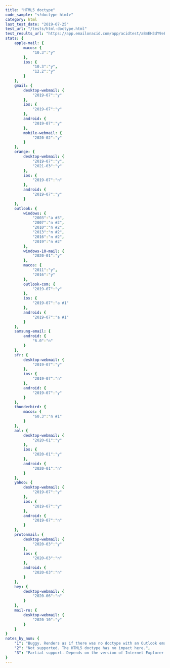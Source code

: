 ```yaml
---
title: "HTML5 doctype"
code_sample: "<!doctype html>"
category: html
last_test_date: "2019-07-25"
test_url: "/tests/html-doctype.html"
test_results_url: "https://app.emailonacid.com/app/acidtest/aBmEH3dY9eBopWg9Qzf14ZZYy3Wmllacb9lbenpbCRhth/list"
stats: {
    apple-mail: {
        macos: {
            "10.3":"y"
        },
        ios: {
            "10.3":"y",
            "12.2":"y"
        }
    },
    gmail: {
        desktop-webmail: {
            "2019-07":"y"
        },
        ios: {
            "2019-07":"y"
        },
        android: {
            "2019-07":"y"
        },
        mobile-webmail: {
            "2020-02":"y"
        }
    },
    orange: {
        desktop-webmail: {
            "2019-07":"y",
            "2021-03":"y"
        },
        ios: {
            "2019-07":"n"
        },
        android: {
            "2019-07":"y"
        }
    },
    outlook: {
        windows: {
            "2003":"a #3",
            "2007":"n #2",
            "2010":"n #2",
            "2013":"n #2",
            "2016":"n #2",
            "2019":"n #2"
        },
        windows-10-mail: {
            "2020-01":"y"
        },
        macos: {
            "2011":"y",
            "2016":"y"
        },
        outlook-com: {
            "2019-07":"y"
        },
        ios: {
            "2019-07":"a #1"
        },
        android: {
            "2019-07":"a #1"
        }
    },
    samsung-email: {
        android: {
            "6.0":"n"
        }
    },
    sfr: {
        desktop-webmail: {
            "2019-07":"y"
        },
        ios: {
            "2019-07":"n"
        },
        android: {
            "2019-07":"y"
        }
    },
    thunderbird: {
        macos: {
            "60.3":"n #1"
        }
    },
    aol: {
        desktop-webmail: {
            "2020-01":"y"
        },
        ios: {
            "2020-01":"y"
        },
        android: {
            "2020-01":"n"
        }
    },
    yahoo: {
        desktop-webmail: {
            "2019-07":"y"
        },
        ios: {
            "2019-07":"y"
        },
        android: {
            "2019-07":"n"
        }
    },
    protonmail: {
        desktop-webmail: {
            "2020-03":"y"
        },
        ios: {
            "2020-03":"n"
        },
        android: {
            "2020-03":"n"
        }
    },
    hey: {
        desktop-webmail: {
            "2020-06":"n"
        }
    },
    mail-ru: {
        desktop-webmail: {
            "2020-10":"y"
        }
    }
}
notes_by_num: {
    "1": "Buggy. Renders as if there was no doctype with an Outlook email, and in HTML5 otherwise.",
    "2": "Not supported. The HTML5 doctype has no impact here.",
    "3": "Partial support. Depends on the version of Internet Explorer installed."
}
---
```

